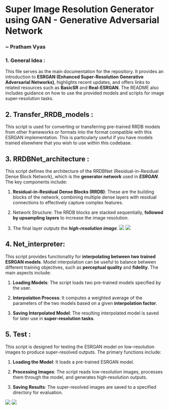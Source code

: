 # Super Image Resolution Generator using GAN - Generative Adversarial Network
### ~ Pratham Vyas
### 1. General Idea : 
This file serves as the main documentation for the repository. It provides an introduction to **ESRGAN (Enhanced Super-Resolution Generative Adversarial Networks)**, highlights recent updates, and offers links to related resources such as **BasicSR** and **Real-ESRGAN**. The README also includes guidance on how to use the provided models and scripts for image super-resolution tasks.

## 2. Transfer_RRDB_models : 
This script is used for converting or transferring pre-trained RRDB models from other frameworks or formats into the format compatible with this ESRGAN implementation. This is particularly useful if you have models trained elsewhere that you wish to use within this codebase.

## 3. RRDBNet_architecture :
This script defines the architecture of the RRDBNet (Residual-in-Residual Dense Block Network), which is the **generator network** used in ***ESRGAN***. The key components include:

1. **Residual-in-Residual Dense Blocks (RRDB)**: These are the building blocks of the network, combining multiple dense layers with residual connections to effectively capture complex features.

2. Network Structure: The RRDB blocks are stacked sequentially, **followed by upsampling layers** to increase the image resolution. 

3. The final layer *outputs* the ***high-resolution image***.
![](figures\architecture.jpg)
![](figures\RRDB.png)

## 4. Net_interpreter: 
This script provides functionality for **interpolating between two trained ESRGAN models**. Model interpolation can be useful to balance between different training objectives, such as **perceptual quality** and **fidelity**. The main aspects include:

1. **Loading Models**: The script loads two pre-trained models specified by the user.

2. **Interpolation Process**: It computes a weighted average of the parameters of the two models based on a given **interpolation factor**.

3. **Saving Interpolated Model**: The resulting interpolated model is saved for later use in **super-resolution tasks**.

## 5. Test : 
This script is designed for testing the ESRGAN model on low-resolution images to produce super-resolved outputs. The primary functions include:

1. **Loading the Model**: It loads a pre-trained ESRGAN model.

2. **Processing Images**: The script reads low-resolution images, processes them through the model, and generates high-resolution outputs.

3. **Saving Results**: The super-resolved images are saved to a specified directory for evaluation.


![](figures\qualitative_cmp_03.jpg)
![](figures\abalation_study.png)